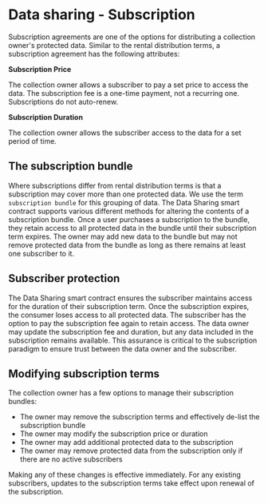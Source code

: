 # Data sharing - Subscription

Subscription agreements are one of the options for distributing
a collection owner's protected data. Similar to the rental distribution
terms, a subscription agreement has the following attributes:

**Subscription Price**

The collection owner allows a subscriber to pay a set price to access
the data. The subscription fee is a one-time payment, not a recurring
one. Subscriptions do not auto-renew.

**Subscription Duration**

The collection owner allows the subscriber access to the data for a
set period of time.

## The subscription bundle

Where subscriptions differ from rental distribution terms is that
a subscription may cover more than one protected data. We use the
term `subscription bundle` for this grouping of data. The Data Sharing
smart contract supports various different methods for altering the
contents of a subscription bundle. Once a user purchases a subscription
to the bundle, they retain access to all protected data in the bundle
until their subscription term expires. The owner may add new data
to the bundle but may not remove protected data from the bundle
as long as there remains at least one subscriber to it.

## Subscriber protection

The Data Sharing smart contract ensures the subscriber maintains 
access for the duration of their subscription term. 
Once the subscription expires, the consumer loses access to all 
protected data. The subscriber has the option to pay the subscription
fee again to retain access. The data owner may update the subscription
fee and duration, but any data included in the subscription
remains available. This assurance is critical to the subscription 
paradigm to ensure trust between the data owner and the subscriber.

## Modifying subscription terms

The collection owner has a few options to manage their subscription
bundles:

* The owner may remove the subscription terms and effectively de-list
  the subscription bundle
* The owner may modify the subscription price or duration
* The owner may add additional protected data to the subscription
* The owner may remove protected data from the subscription only
if there are no active subscribers

Making any of these changes is effective immediately. For any existing
subscribers, updates to the subscription terms take effect upon
renewal of the subscription.